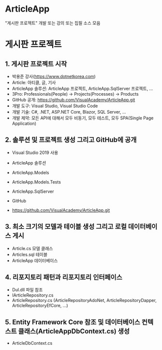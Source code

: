 # ArticleApp
"게시판 프로젝트" 개발 또는 강의 또는 집필 소스 모음

# 게시판 프로젝트

## 1. 게시판 프로젝트 시작

- 박용준 강사(https://www.dotnetkorea.com)
- Article: 아티클, 글, 기사
- ArticleApp 솔루션: ArticleApp 프로젝트, ArticleApp.SqlServer 프로젝트, ...
- 3Pro: Professionals(People) -> Projects(Processes) -> Products
- GitHub 공개: https://github.com/VisualAcademy/ArticleApp.git
- 개발 도구: Visual Studio, Visual Studio Code
- 개발 기술: C#, .NET, ASP.NET Core, Blazor, SQL Server, ...
- 개발 제약: 모든 API에 대해서 모두 비동기, 모두 테스트, 모두 SPA(Single Page Application)

## 2. 솔루션 및 프로젝트 생성 그리고 GitHub에 공개

- Visual Studio 2019 사용
- ArticleApp 솔루션
 - ArticleApp.Models
 - ArticleApp.Models.Tests
 - ArticleApp.SqlServer 

- GitHub
 - https://github.com/VisualAcademy/ArticleApp.git

## 3. 최소 크기의 모델과 테이블 생성 그리고 로컬 데이터베이스 게시

- Article.cs 모델 클래스
- Articles.sql 테이블
- ArticleApp 데이터베이스 

## 4. 리포지토리 패턴과 리포지토리 인터페이스

- Dul.dll 파일 참조
- IArticleRepository.cs
- ArticleRepository.cs (ArticleRepositoryAdoNet, ArticleRepositoryDapper, ArticleRepositoryEfCore, ...)


## 5. Entity Framework Core 참조 및 데이터베이스 컨텍스트 클래스(ArticleAppDbContext.cs) 생성

- ArticleDbContext.cs

